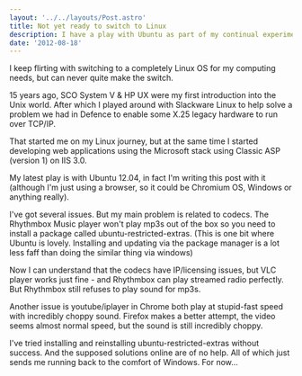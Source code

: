 ```yaml
---
layout: '../../layouts/Post.astro'
title: Not yet ready to switch to Linux
description: I have a play with Ubuntu as part of my continual experimentation with Linux. But there are still issues which make it unsuitable for me.
date: '2012-08-18'
---
```


I keep flirting with switching to a completely Linux OS for my computing needs, but can never quite make the switch.

15 years ago, SCO System V & HP UX were my first introduction into the Unix world. After which I played around with Slackware Linux to help solve a problem we had in Defence to enable some X.25 legacy hardware to run over TCP/IP.

That started me on my Linux journey, but at the same time I started developing web applications using the Microsoft stack using Classic ASP (version 1) on IIS 3.0.

My latest play is with Ubuntu 12.04, in fact I'm writing this post with it (although I'm just using a browser, so it could be Chromium OS, Windows or anything really).

I've got several issues. But my main problem is related to codecs. The Rhythmbox Music player won't play mp3s out of the box so you need to install a package called ubuntu-restricted-extras. (This is one bit where Ubuntu is lovely. Installing and updating via the package manager is a lot less faff than doing the similar thing via windows)

Now I can understand that the codecs have IP/licensing issues, but VLC player works just fine - and Rhythmbox can play streamed radio perfectly. But Rhythmbox still refuses to play sound for mp3s.

Another issue is youtube/iplayer in Chrome both play at stupid-fast speed with incredibly choppy sound. Firefox makes a better attempt, the video seems almost normal speed, but the sound is still incredibly choppy.

I've tried installing and reinstalling ubuntu-restricted-extras without success. And the supposed solutions online are of no help. All of which just sends me running back to the comfort of Windows. For now...